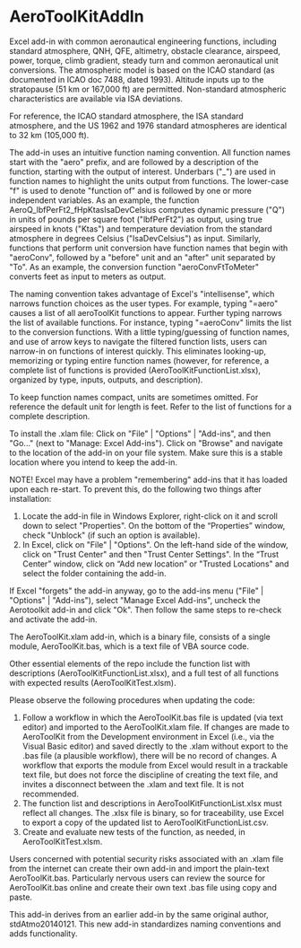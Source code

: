 # AeroToolKitAddIn

Excel add-in with common aeronautical engineering functions, including standard atmosphere, QNH, QFE, altimetry, obstacle clearance, airspeed, power, torque, climb gradient, steady turn and common aeronautical unit conversions. The atmospheric model is based on the ICAO standard (as documented in ICAO doc 7488, dated 1993). Altitude inputs up to the stratopause (51 km or 167,000 ft) are permitted. Non-standard atmospheric characteristics are available via ISA deviations.

For reference, the ICAO standard atmosphere, the ISA standard atmosphere, and the US 1962 and 1976 standard atmospheres are identical to 32 km (105,000 ft).

The add-in uses an intuitive function naming convention. All function names start with the "aero" prefix, and are followed by a description of the function, starting with the output of interest. Underbars ("_") are used in function names to highlight the units output from functions. The lower-case "f" is used to denote "function of" and is followed by one or more independent variables. As an example, the function AeroQ_lbfPerFt2_fHpKtasIsaDevCelsius computes dynamic pressure ("Q") in units of pounds per square foot ("lbfPerFt2") as output, using true airspeed in knots ("Ktas") and temperature deviation from the standard atmosphere in degrees Celsius ("IsaDevCelsius") as input. Similarly, functions that perform unit conversion have function names that begin with "aeroConv", followed by a "before" unit and an "after" unit separated by "To". As an example, the conversion function "aeroConvFtToMeter" converts feet as input to meters as output.

The naming convention takes advantage of Excel's "intellisense", which narrows function choices as the user types. For example, typing "=aero" causes a list of all aeroToolKit functions to appear. Further typing narrows the list of available functions. For instance, typing "=aeroConv" limits the list to the conversion functions. With a little typing/guessing of function names, and use of arrow keys to navigate the filtered function lists, users can narrow-in on functions of interest quickly. This eliminates looking-up, memorizing or typing entire function names (however, for reference, a complete list of functions is provided (AeroToolKitFunctionList.xlsx), organized by type, inputs, outputs, and description). 

To keep function names compact, units are sometimes omitted. For reference the default unit for length is feet. Refer to the list of functions for a complete description.

To install the .xlam file:
Click on "File" | "Options" | "Add-ins", and then "Go..." (next to "Manage: Excel Add-ins"). Click on "Browse" and navigate to the location of the add-in on your file system. Make sure this is a stable location where you intend to keep the add-in.

NOTE! Excel may have a problem "remembering" add-ins that it has loaded upon each re-start. To prevent this, do the following two things after installation:
1) Locate the add-in file in Windows Explorer, right-click on it and scroll down to select "Properties". On the bottom of the “Properties” window, check "Unblock" (if such an option is available).
2) In Excel, click on "File" | "Options". On the left-hand side of the window, click on "Trust Center" and then "Trust Center Settings". In the “Trust Center” window, click on “Add new location” or "Trusted Locations" and select the folder containing the add-in.

If Excel "forgets" the add-in anyway, go to the add-ins menu ("File" | "Options" | "Add-ins"), select "Manage Excel Add-ins", uncheck the Aerotoolkit add-in and click "Ok". Then follow the same steps to re-check and activate the add-in. 

The AeroToolKit.xlam add-in, which is a binary file, consists of a single module, AeroToolKit.bas, which is a text file of VBA source code. 

Other essential elements of the repo include the function list with descriptions (AeroToolKitFunctionList.xlsx), and a full test of all functions with expected results (AeroToolKitTest.xlsm).

Please observe the following procedures when updating the code:  
1) Follow a workflow in which the AeroToolKit.bas file is updated (via text editor) and imported to the AeroToolKit.xlam file. If changes are made to AeroToolKit from the Development environment in Excel (i.e., via the Visual Basic editor) and saved directly to the .xlam without export to the .bas file (a plausible workflow), there will be no record of changes. A workflow that exports the module from Excel would result in a trackable text file, but does not force the discipline of creating the text file, and invites a disconnect between the .xlam and text file. It is not recommended. 
2) The function list and descriptions in AeroToolKitFunctionList.xlsx must reflect all changes. The .xlsx file is binary, so for traceability, use Excel to export a copy of the updated list to AeroToolKitFunctionList.csv. 
3) Create and evaluate new tests of the function, as needed, in AeroToolKitTest.xlsm.

Users concerned with potential security risks associated with an .xlam file from the internet can create their own add-in and import the plain-text AeroToolKit.bas. Particularly nervous users can review the source for AeroToolKit.bas online and create their own text .bas file using copy and paste.

This add-in derives from an earlier add-in by the same original author, stdAtmo20140121. This new add-in standardizes naming conventions and adds functionality.